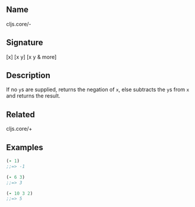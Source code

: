 ## Name
cljs.core/-

## Signature
[x]
[x y]
[x y & more]

## Description

If no `y`s are supplied, returns the negation of `x`, else subtracts the `y`s
from `x` and returns the result.

## Related
cljs.core/+

## Examples

```clj
(- 1)
;;=> -1

(- 6 3)
;;=> 3

(- 10 3 2)
;;=> 5
```
